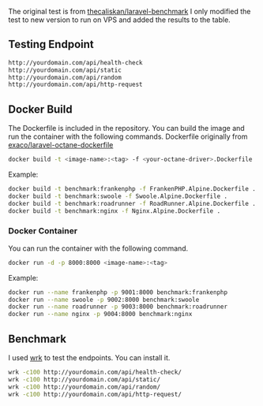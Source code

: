 The original test is from [thecaliskan/laravel-benchmark](https://github.com/thecaliskan/laravel-benchmark)
I only modified the test to new version to run on VPS and added the results to the table.

## Testing Endpoint

```bash
http://yourdomain.com/api/health-check
http://yourdomain.com/api/static
http://yourdomain.com/api/random
http://yourdomain.com/api/http-request
```

## Docker Build

The Dockerfile is included in the repository. You can build the image and run the container with the following commands.
Dockerfile originally from [exaco/laravel-octane-dockerfile](https://github.com/exaco/laravel-octane-dockerfile)

```bash
docker build -t <image-name>:<tag> -f <your-octane-driver>.Dockerfile .

```

Example:

```bash
docker build -t benchmark:frankenphp -f FrankenPHP.Alpine.Dockerfile .
docker build -t benchmark:swoole -f Swoole.Alpine.Dockerfile .
docker build -t benchmark:roadrunner -f RoadRunner.Alpine.Dockerfile .
docker build -t benchmark:nginx -f Nginx.Alpine.Dockerfile .
```

### Docker Container

You can run the container with the following command.

```bash
docker run -d -p 8000:8000 <image-name>:<tag>
```

Example:

```bash
docker run --name frankenphp -p 9001:8000 benchmark:frankenphp
docker run --name swoole -p 9002:8000 benchmark:swoole
docker run --name roadrunner -p 9003:8000 benchmark:roadrunner
docker run --name nginx -p 9004:8000 benchmark:nginx
```

## Benchmark

I used [wrk](https://github.com/wg/wrk) to test the endpoints. You can install it.

```bash
wrk -c100 http://yourdomain.com/api/health-check/
wrk -c100 http://yourdomain.com/api/static/
wrk -c100 http://yourdomain.com/api/random/
wrk -c100 http://yourdomain.com/api/http-request/
```
